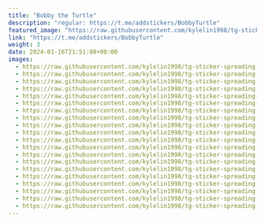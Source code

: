 ```yaml
---
title: "Bobby the Turtle"
description: "regular: https://t.me/addstickers/BobbyTurtle"
featured_image: "https://raw.githubusercontent.com/kylelin1998/tg-sticker-spreading-worldwide-images/main/img/7e57f5ed-8370-42fa-b2f5-ebf6bc65a729.jpg"
link: "https://t.me/addstickers/BobbyTurtle"
weight: 3
date: 2024-01-16T21:51:08+08:00
images:
  - https://raw.githubusercontent.com/kylelin1998/tg-sticker-spreading-worldwide-images/main/img/7e57f5ed-8370-42fa-b2f5-ebf6bc65a729.jpg
  - https://raw.githubusercontent.com/kylelin1998/tg-sticker-spreading-worldwide-images/main/img/fd0867e3-f405-457a-bb9d-e693dcc454c2.jpg
  - https://raw.githubusercontent.com/kylelin1998/tg-sticker-spreading-worldwide-images/main/img/26013106-caaf-46d6-be37-a3a5db68f270.jpg
  - https://raw.githubusercontent.com/kylelin1998/tg-sticker-spreading-worldwide-images/main/img/ccebf776-7029-4032-822b-6a279be0acf8.jpg
  - https://raw.githubusercontent.com/kylelin1998/tg-sticker-spreading-worldwide-images/main/img/0dfdfc58-6d14-4ba9-9476-e3e9d3d6a2ad.jpg
  - https://raw.githubusercontent.com/kylelin1998/tg-sticker-spreading-worldwide-images/main/img/ace9639e-2dc1-4461-8c15-2a81341a4016.jpg
  - https://raw.githubusercontent.com/kylelin1998/tg-sticker-spreading-worldwide-images/main/img/7ba03665-9400-4143-863c-53b3eed8d0cf.jpg
  - https://raw.githubusercontent.com/kylelin1998/tg-sticker-spreading-worldwide-images/main/img/5db65aac-e49e-48d3-b712-9fa312685507.jpg
  - https://raw.githubusercontent.com/kylelin1998/tg-sticker-spreading-worldwide-images/main/img/15068c8f-0d60-478d-aceb-8881fbb8380f.jpg
  - https://raw.githubusercontent.com/kylelin1998/tg-sticker-spreading-worldwide-images/main/img/5bab00f2-9ad4-4d77-9ccc-b22811a1ffed.jpg
  - https://raw.githubusercontent.com/kylelin1998/tg-sticker-spreading-worldwide-images/main/img/8f0aa233-c82a-4271-8115-784ef38a0de0.jpg
  - https://raw.githubusercontent.com/kylelin1998/tg-sticker-spreading-worldwide-images/main/img/a48565a6-8f04-4e8d-8dd6-a4d6982a6a22.jpg
  - https://raw.githubusercontent.com/kylelin1998/tg-sticker-spreading-worldwide-images/main/img/2442fcc2-3df9-4899-9715-eca776af38b4.jpg
  - https://raw.githubusercontent.com/kylelin1998/tg-sticker-spreading-worldwide-images/main/img/b8841005-4a53-4433-8a98-4f451faadce0.jpg
  - https://raw.githubusercontent.com/kylelin1998/tg-sticker-spreading-worldwide-images/main/img/c8ae5720-79f3-4efe-b501-470daf2bba65.jpg
  - https://raw.githubusercontent.com/kylelin1998/tg-sticker-spreading-worldwide-images/main/img/26415a52-e44e-4028-b1fb-b04d5ffe9b40.jpg
  - https://raw.githubusercontent.com/kylelin1998/tg-sticker-spreading-worldwide-images/main/img/f8d1c8e2-c7c9-406e-8abf-0bd18c0672f9.jpg
  - https://raw.githubusercontent.com/kylelin1998/tg-sticker-spreading-worldwide-images/main/img/35c25686-b3a8-416f-b2e5-8f5600bbd4a9.jpg
  - https://raw.githubusercontent.com/kylelin1998/tg-sticker-spreading-worldwide-images/main/img/eb56d6ce-5b39-45e1-a1ef-a2d764299a40.jpg
  - https://raw.githubusercontent.com/kylelin1998/tg-sticker-spreading-worldwide-images/main/img/9d61027f-5f1d-41c4-8a8e-20f44a6dbdab.jpg
---
```

